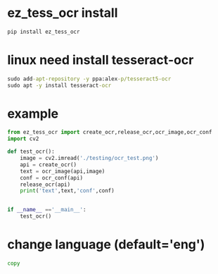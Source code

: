 # ez_tess_ocr install
```python
pip install ez_tess_ocr
```
# linux need install tesseract-ocr
```cmd
sudo add-apt-repository -y ppa:alex-p/tesseract5-ocr
sudo apt -y install tesseract-ocr
```

# example
```python
from ez_tess_ocr import create_ocr,release_ocr,ocr_image,ocr_conf
import cv2

def test_ocr():
    image = cv2.imread('./testing/ocr_test.png')
    api = create_ocr()
    text = ocr_image(api,image)
    conf = ocr_conf(api)
    release_ocr(api)
    print('text',text,'conf',conf)


if __name__ =='__main__':
    test_ocr()
```

# change language (default='eng')
```cmd
copy 
```